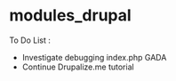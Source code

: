 # modules_drupal

To Do List :

- Investigate debugging index.php GADA
- Continue Drupalize.me tutorial